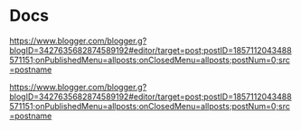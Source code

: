# Docs
https://www.blogger.com/blogger.g?blogID=3427635682874589192#editor/target=post;postID=1857112043488571151;onPublishedMenu=allposts;onClosedMenu=allposts;postNum=0;src=postname

https://www.blogger.com/blogger.g?blogID=3427635682874589192#editor/target=post;postID=1857112043488571151;onPublishedMenu=allposts;onClosedMenu=allposts;postNum=0;src=postname

